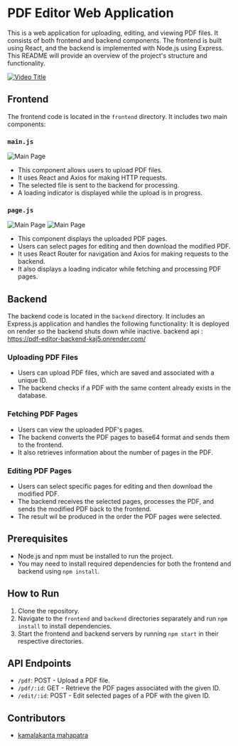 # PDF Editor Web Application

This is a web application for uploading, editing, and viewing PDF files. It consists of both frontend and backend components. The frontend is built using React, and the backend is implemented with Node.js using Express. This README will provide an overview of the project's structure and functionality.

[![Video Title](https://img.youtube.com/vi/dOXH4g5Qkis/0.jpg)](https://www.youtube.com/watch?v=dOXH4g5Qkis)

## Frontend

The frontend code is located in the `frontend` directory. It includes two main components:

### `main.js`
![Main Page](https://i.imgur.com/EeClENI.png)
- This component allows users to upload PDF files.
- It uses React and Axios for making HTTP requests.
- The selected file is sent to the backend for processing.
- A loading indicator is displayed while the upload is in progress.

### `page.js`
![Main Page](https://i.imgur.com/DMzCndb.png)
![Main Page](https://i.imgur.com/SFWLr5D.png)
- This component displays the uploaded PDF pages.
- Users can select pages for editing and then download the modified PDF.
- It uses React Router for navigation and Axios for making requests to the backend.
- It also displays a loading indicator while fetching and processing PDF pages.

## Backend

The backend code is located in the `backend` directory. It includes an Express.js application and handles the following functionality:
It is deployed on render so the backend shuts down while inactive.
backend api : https://pdf-editor-backend-kaj5.onrender.com/

### Uploading PDF Files

- Users can upload PDF files, which are saved and associated with a unique ID.
- The backend checks if a PDF with the same content already exists in the database.

### Fetching PDF Pages

- Users can view the uploaded PDF's pages.
- The backend converts the PDF pages to base64 format and sends them to the frontend.
- It also retrieves information about the number of pages in the PDF.

### Editing PDF Pages

- Users can select specific pages for editing and then download the modified PDF.
- The backend receives the selected pages, processes the PDF, and sends the modified PDF back to the frontend.
- The result wil be produced in the order the PDF pages were selected.

## Prerequisites

- Node.js and npm must be installed to run the project.
- You may need to install required dependencies for both the frontend and backend using `npm install`.

## How to Run

1. Clone the repository.
2. Navigate to the `frontend` and `backend` directories separately and run `npm install` to install dependencies.
3. Start the frontend and backend servers by running `npm start` in their respective directories.

## API Endpoints

- `/pdf`: POST - Upload a PDF file.
- `/pdf/:id`: GET - Retrieve the PDF pages associated with the given ID.
- `/edit/:id`: POST - Edit selected pages of a PDF with the given ID.

## Contributors

- [kamalakanta mahapatra](https://github.com/Kamalakanta01)
